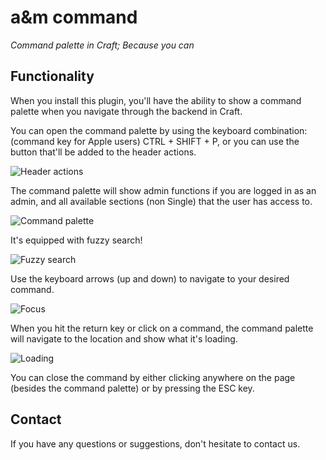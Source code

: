 # a&m command

_Command palette in Craft; Because you can_

## Functionality

When you install this plugin, you'll have the ability to show a command palette when you navigate through the backend in Craft.

You can open the command palette by using the keyboard combination: (command key for Apple users) CTRL + SHIFT + P, or you can use the button that'll be added to the header actions.

![Header actions](https://github.com/am-impact/am-impact.github.io/tree/master/img/readme/amcommand/header-actions.jpg "Header Actions")

The command palette will show admin functions if you are logged in as an admin, and all available sections (non Single) that the user has access to.

![Command palette](https://github.com/am-impact/am-impact.github.io/tree/master/img/readme/amcommand/command.jpg "Command Palette")

It's equipped with fuzzy search!

![Fuzzy search](https://github.com/am-impact/am-impact.github.io/tree/master/img/readme/amcommand/fuzzy-search.jpg "Fuzzy Search")

Use the keyboard arrows (up and down) to navigate to your desired command.

![Focus](https://github.com/am-impact/am-impact.github.io/tree/master/img/readme/amcommand/focus.jpg "Focus")

When you hit the return key or click on a command, the command palette will navigate to the location and show what it's loading.

![Loading](https://github.com/am-impact/am-impact.github.io/tree/master/img/readme/amcommand/loading.jpg "Loading")

You can close the command by either clicking anywhere on the page (besides the command palette) or by pressing the ESC key.

## Contact

If you have any questions or suggestions, don't hesitate to contact us.
